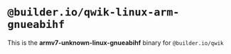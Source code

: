 # `@builder.io/qwik-linux-arm-gnueabihf`

This is the **armv7-unknown-linux-gnueabihf** binary for `@builder.io/qwik`
